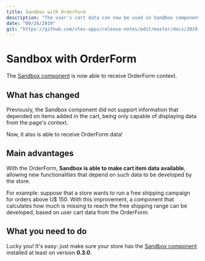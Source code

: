 ```yaml
---
title: Sandbox with OrderForm
description: "The user's cart data can now be used in Sandbox components in a fast and simple way."
date: "09/26/2019"
git: "https://github.com/vtex-apps/release-notes/edit/master/docs/2019-week-38/sandbox-with-orderform.md"
---
```


# Sandbox with OrderForm

The [Sandbox component](https://vtex.io/docs/components/all/vtex.sandbox/) is now able to receive OrderForm context.

## What has changed

Previously, the Sandbox component did not support information that depended on items added in the cart, being only capable of displaying data from the page's context.

Now, it also is able to receive OrderForm data!

## Main advantages

With the OrderForm, **Sandbox is able to make cart item data available**, allowing new functionalities that depend on such data to be developed by the store.

For example: suppose that a store wants to run a free shipping campaign for orders above U$ 150. With this improvement, a component that calculates how much is missing to reach the free shipping range can be developed, based on user cart data from the OrderForm. 

## What you need to do 

Lucky you! It's easy: just make sure your store has the [Sandbox component](https://vtex.io/docs/components/all/vtex.sandbox/) installed at least on version **0.3.0**.
